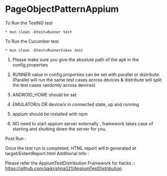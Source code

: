 # PageObjectPatternAppium

To Run the TestNG test

    * mvn clean -Dtest=Runner test
    

To Run the Cucumber test

    * mvn clean -Dtest=RunnerCukes test
    

1. Please make sure you give the absolute path of the apk in the config.properties

2. RUNNER value in config.properties can be set with parallel or distribute. (Parallel will run the same test cases across devices & distribute will split the test cases randomly across devices)

3. ANDROID_HOME should be set

4. EMULATOR/s OR device/s in connected state, up and running

5. appium should be installed with npm

6. NO need to start appium server externally , framework takes case of starting and shutting down the server for you.


Post Run :

Once the test run is completed, HTML report will b generated at target/ExtentReport.html
Additional Info :

Please refer the AppiumTestDistribution Framework for hacks :: https://github.com/saikrishna321/AppiumTestDistribution